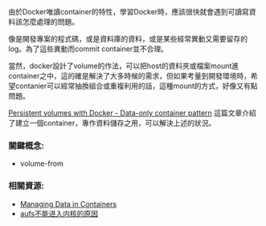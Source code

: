 由於Docker唯讀container的特性，學習Docker時，應該很快就會遇到可讀寫資料該怎麼處理的問題。

像是開發專案的程式碼，或是資料庫的資料，或是某些經常異動又需要留存的log。為了這些異動而commit container並不合理。

當然，docker設計了volume的作法，可以把host的資料夾或檔案mount進container之中，這的確是解決了大多時候的需求，但如果考量到開發環境時，希望contanier可以經常抽換組合或重複利用的話，這種mount的方式，好像又有點問題。

[Persistent volumes with Docker - Data-only container pattern](http://www.tech-d.net/2013/12/16/persistent-volumes-with-docker-container-as-volume-pattern/) 這篇文章介紹了建立一個container，專作資料儲存之用，可以解決上述的狀況。

### 關鍵概念:
 - volume-from

### 相關資源:

- [Managing Data in Containers](https://docs.docker.com/userguide/dockervolumes/)
- [aufs不能进入内核的原因](http://leniks.iteye.com/blog/1987200)
